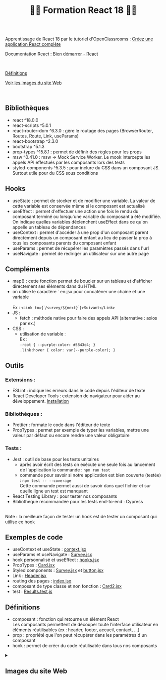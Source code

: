 # <h1 align="center">👨‍💻 Formation React 18 👩‍💻</h1>

</br></br>

Apprentissage de React 18 par le tutoriel d'OpenClassrooms : [Créez une application React complète](https://openclassrooms.com/fr/courses/7150606-creez-une-application-react-complete/7254167-tirez-le-maximum-de-ce-cours)

Documentation React : [Bien démarrer - React](https://fr.reactjs.org/docs/getting-started.html)

<br/>

[Définitions](#définitions)

[Voir les images du site Web](#images-du-site-web)

</br>

## Bibliothèques
- react ^18.0.0
- react-scripts ^5.0.1
- react-router-dom ^6.3.0 : gère le routage des pages (BrowserRouter, Routes, Route, Link, useParams)
- react-bootstrap ^2.3.0
- bootstrap ^5.1.3
- prop-types ^15.8.1 : permet de définir des règles pour les props
- msw ^0.41.0 : msw => Mock Service Worker. Le mook intercepte les appels API effectués par les composants lors des tests
- styled-components ^5.3.5 : pour inclure du CSS dans un composant JS. Surtout utile pour du CSS sous conditions

## Hooks
- useState : permet de stocker et de modifier une variable. La valeur de cette variable est conservée même si le composant est actualisé
- useEffect : permet d'effectuer une action une fois le rendu du composant terminé ou lorsqu'une variable du composant a été modifiée.  
On indique quelles variables déclenchent useEffect dans ce qu'on appelle un tableau de dépendances  
- useContext : permet d'accéder à une prop d'un composant parent directement depuis un composant enfant au lieu de passer la prop à tous les composants parents du composant enfant
- useParams : permet de récupérer les paramètres passés dans l'url
- useNavigate : permet de rediriger un utilisateur sur une autre page

## Compléments
- map() : cette fonction permet de boucler sur un tableau et d'afficher directement ses éléments dans du HTML
- on utilise le caractère \` en jsx pour concaténer une chaîne et une variable  
</br>Ex : `<Link to={`\``/survey/${next}`\``}>Suivant</Link>`
- JS :  
  - fetch : méthode native pour faire des appels API (alternative : axios par ex.)
- CSS :  
  - utilisation de variable :  
Ex :  
`:root { --purple-color: #5843e4; }`  
`.link:hover { color: var(--purple-color); }`

## Outils
### Extensions :
- ESLint : indique les erreurs dans le code depuis l'éditeur de texte
- React Developer Tools : extension de navigateur pour aider au développement. [Installation](https://reactjs.org/blog/2015/09/02/new-react-developer-tools.html#installation)

### Bibliothèques :
- Prettier : formate le code dans l'éditeur de texte
- PropTypes : permet par exemple de typer les variables, mettre une valeur par défaut ou encore rendre une valeur obligatoire

### Tests :  
- Jest : outil de base pour les tests unitaires  
  - après avoir écrit des tests on exécute une seule fois au lancement de l'application la commande : `npm run test`  
  - commande pour savoir si notre application est bien couverte (testée) : `npm test -- --coverage`  
Cette commande permet aussi de savoir dans quel fichier et sur quelle ligne un test est manquant
- React Testing Library : pour tester nos composants
- Bibliothèque recommandée pour les tests end-to-end : Cypress  
</br>
Note : la meilleure façon de tester un hook est de tester un composant qui utilise ce hook

## Exemples de code
- useContext et useState : [context.jsx](/src/utils/context/context.jsx)
- useParams et useNavigate : [Survey.jsx](/src/pages/Survey/Survey.jsx)
- hook personnalisé et useEffect : [hooks.jsx](/src/utils/hooks/hooks.jsx)
- PropTypes : [Card.jsx](/src/components/Card/Card.jsx)
- Styled components : [Survey.jsx](/src/pages/Survey/Survey.jsx) et [button.jsx](/src/styles/button.jsx)
- Link : [Header.jsx](/src/components/Header/Header.jsx) 
- routing des pages : [index.jsx](/src/index.jsx)
- composant de type classe et non fonction : [Card2.jsx](/src/components/Card/Card2.jsx)
- test : [Results.test.js](/src/pages/Results/Results.test.js)

## Définitions
- composant : fonction qui retourne un élément React  
Les composants permettent de découper toute l'interface utilisateur en éléments réutilisables (ex : header, footer, accueil, contact, ...)
- prop :  propriété que l'on peut récupérer dans les paramètres d'un composant
- hook : permet de créer du code réutilisable dans tous nos composants

[imgSize]: 1000

<details>
  <summary><h2>Images du site Web</h2></summary>
  
  ### <ins>Accueil</ins>
  <img src="/public/images/readme/home.png" alt="home" width=[imgSize]/>
  
  ### <ins>Profiles</ins>
  <img src="/public/images/readme/profiles.png" alt="home" width=[imgSize]/>
  
  ### <ins>Profile</ins>
  <img src="/public/images/readme/profil.png" alt="home" width=[imgSize]/>
  
  ### <ins>Questionnaire</ins>
  <img src="/public/images/readme/survey.png" alt="home" width=[imgSize]/>
  
  ### <ins>Résultats du questionnaire</ins>
  <img src="/public/images/readme/results.png" alt="home" width=[imgSize]/>
  
  ### <ins>Erreur 404</ins>
  <img src="/public/images/readme/404_error.png" alt="home" width=[imgSize]/>
  
  ### <ins>Site en mode sombre</ins>
  <img src="/public/images/readme/dark_mode.png" alt="home" width=[imgSize]/>
</details>
